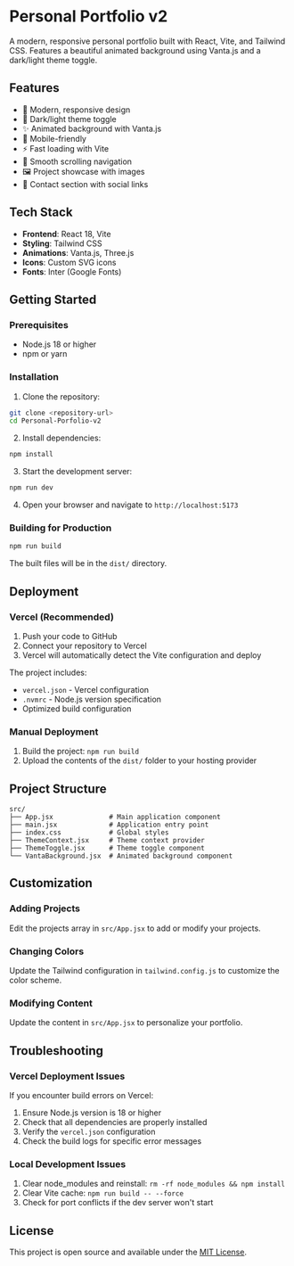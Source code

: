 # Personal Portfolio v2

A modern, responsive personal portfolio built with React, Vite, and Tailwind CSS. Features a beautiful animated background using Vanta.js and a dark/light theme toggle.

## Features

- 🎨 Modern, responsive design
- 🌙 Dark/light theme toggle
- ✨ Animated background with Vanta.js
- 📱 Mobile-friendly
- ⚡ Fast loading with Vite
- 🎯 Smooth scrolling navigation
- 🖼️ Project showcase with images
- 📧 Contact section with social links

## Tech Stack

- **Frontend**: React 18, Vite
- **Styling**: Tailwind CSS
- **Animations**: Vanta.js, Three.js
- **Icons**: Custom SVG icons
- **Fonts**: Inter (Google Fonts)

## Getting Started

### Prerequisites

- Node.js 18 or higher
- npm or yarn

### Installation

1. Clone the repository:
```bash
git clone <repository-url>
cd Personal-Porfolio-v2
```

2. Install dependencies:
```bash
npm install
```

3. Start the development server:
```bash
npm run dev
```

4. Open your browser and navigate to `http://localhost:5173`

### Building for Production

```bash
npm run build
```

The built files will be in the `dist/` directory.

## Deployment

### Vercel (Recommended)

1. Push your code to GitHub
2. Connect your repository to Vercel
3. Vercel will automatically detect the Vite configuration and deploy

The project includes:
- `vercel.json` - Vercel configuration
- `.nvmrc` - Node.js version specification
- Optimized build configuration

### Manual Deployment

1. Build the project: `npm run build`
2. Upload the contents of the `dist/` folder to your hosting provider

## Project Structure

```
src/
├── App.jsx              # Main application component
├── main.jsx             # Application entry point
├── index.css            # Global styles
├── ThemeContext.jsx     # Theme context provider
├── ThemeToggle.jsx      # Theme toggle component
└── VantaBackground.jsx  # Animated background component
```

## Customization

### Adding Projects

Edit the projects array in `src/App.jsx` to add or modify your projects.

### Changing Colors

Update the Tailwind configuration in `tailwind.config.js` to customize the color scheme.

### Modifying Content

Update the content in `src/App.jsx` to personalize your portfolio.

## Troubleshooting

### Vercel Deployment Issues

If you encounter build errors on Vercel:

1. Ensure Node.js version is 18 or higher
2. Check that all dependencies are properly installed
3. Verify the `vercel.json` configuration
4. Check the build logs for specific error messages

### Local Development Issues

1. Clear node_modules and reinstall: `rm -rf node_modules && npm install`
2. Clear Vite cache: `npm run build -- --force`
3. Check for port conflicts if the dev server won't start

## License

This project is open source and available under the [MIT License](LICENSE).
